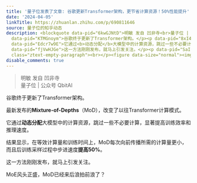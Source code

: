 ```yaml
---
title: '量子位发表了文章: 谷歌更新Transformer架构，更节省计算资源！50%性能提升'
date: '2024-04-05'
linkTitle: https://zhuanlan.zhihu.com/p/690811646
source: 量子位的知乎动态
description: <blockquote data-pid="6kwGJNtD">明敏 发自 凹非寺<br>量子位 | 公众号 QbitAI</blockquote><p
  data-pid="KTMGnoym">谷歌终于更新了Transformer架构。</p><p data-pid="8xI4ANTx">最新发布的<b>Mixture-of-Depths</b>（MoD），改变了以往Transformer计算模式。</p><p
  data-pid="Edcr7w9E">它通过<b>动态分配</b>大模型中的计算资源，跳过一些不必要计算，显著提高训练效率和推理速度。</p><p data-pid="dzZCL3Sz">结果显示，在等效计算量和训练时间上，MoD每次向前传播所需的计算量更小，而且后训练采样过程中步进速度<b>提高50%</b>。</p><p
  data-pid="fjVwHJGe">这一方法刚刚发布，就马上引发关注。</p><p data-pid="SaIuX-vW">MoE风头正盛，MoD已经来后浪拍前浪了？</p><p
  class="ztext-empty-paragraph"><br></p><figure data-size="normal"><img ...
disable_comments: true
---
```

<blockquote data-pid="6kwGJNtD">明敏 发自 凹非寺<br>量子位 | 公众号 QbitAI</blockquote><p data-pid="KTMGnoym">谷歌终于更新了Transformer架构。</p><p data-pid="8xI4ANTx">最新发布的<b>Mixture-of-Depths</b>（MoD），改变了以往Transformer计算模式。</p><p data-pid="Edcr7w9E">它通过<b>动态分配</b>大模型中的计算资源，跳过一些不必要计算，显著提高训练效率和推理速度。</p><p data-pid="dzZCL3Sz">结果显示，在等效计算量和训练时间上，MoD每次向前传播所需的计算量更小，而且后训练采样过程中步进速度<b>提高50%</b>。</p><p data-pid="fjVwHJGe">这一方法刚刚发布，就马上引发关注。</p><p data-pid="SaIuX-vW">MoE风头正盛，MoD已经来后浪拍前浪了？</p><p class="ztext-empty-paragraph"><br></p><figure data-size="normal"><img ...